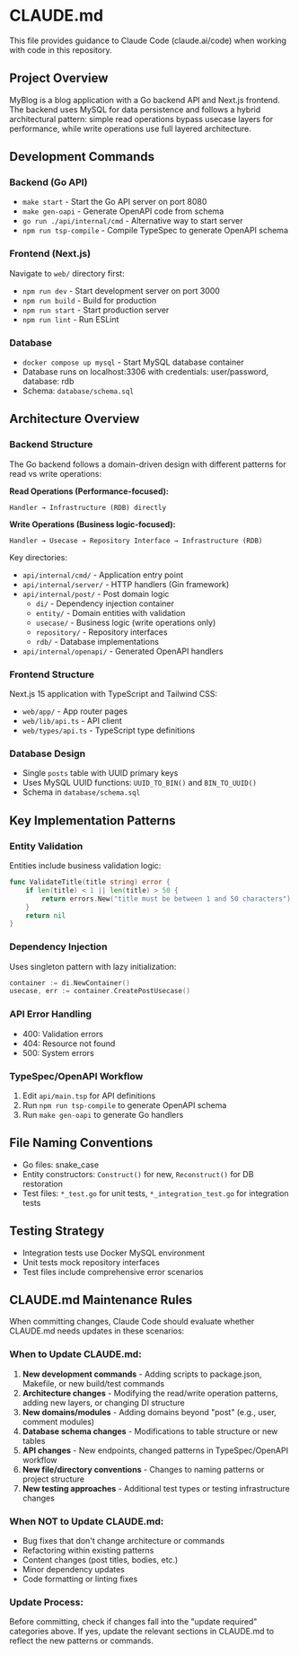 # CLAUDE.md

This file provides guidance to Claude Code (claude.ai/code) when working with code in this repository.

## Project Overview

MyBlog is a blog application with a Go backend API and Next.js frontend. The backend uses MySQL for data persistence and follows a hybrid architectural pattern: simple read operations bypass usecase layers for performance, while write operations use full layered architecture.

## Development Commands

### Backend (Go API)
- `make start` - Start the Go API server on port 8080
- `make gen-oapi` - Generate OpenAPI code from schema
- `go run ./api/internal/cmd` - Alternative way to start server
- `npm run tsp-compile` - Compile TypeSpec to generate OpenAPI schema

### Frontend (Next.js)
Navigate to `web/` directory first:
- `npm run dev` - Start development server on port 3000
- `npm run build` - Build for production
- `npm run start` - Start production server
- `npm run lint` - Run ESLint

### Database
- `docker compose up mysql` - Start MySQL database container
- Database runs on localhost:3306 with credentials: user/password, database: rdb
- Schema: `database/schema.sql`

## Architecture Overview

### Backend Structure
The Go backend follows a domain-driven design with different patterns for read vs write operations:

**Read Operations (Performance-focused):**
```
Handler → Infrastructure (RDB) directly
```

**Write Operations (Business logic-focused):**
```
Handler → Usecase → Repository Interface → Infrastructure (RDB)
```

Key directories:
- `api/internal/cmd/` - Application entry point
- `api/internal/server/` - HTTP handlers (Gin framework)
- `api/internal/post/` - Post domain logic
  - `di/` - Dependency injection container
  - `entity/` - Domain entities with validation
  - `usecase/` - Business logic (write operations only)
  - `repository/` - Repository interfaces
  - `rdb/` - Database implementations
- `api/internal/openapi/` - Generated OpenAPI handlers

### Frontend Structure
Next.js 15 application with TypeScript and Tailwind CSS:
- `web/app/` - App router pages
- `web/lib/api.ts` - API client
- `web/types/api.ts` - TypeScript type definitions

### Database Design
- Single `posts` table with UUID primary keys
- Uses MySQL UUID functions: `UUID_TO_BIN()` and `BIN_TO_UUID()`
- Schema in `database/schema.sql`

## Key Implementation Patterns

### Entity Validation
Entities include business validation logic:
```go
func ValidateTitle(title string) error {
    if len(title) < 1 || len(title) > 50 {
        return errors.New("title must be between 1 and 50 characters")
    }
    return nil
}
```

### Dependency Injection
Uses singleton pattern with lazy initialization:
```go
container := di.NewContainer()
usecase, err := container.CreatePostUsecase()
```

### API Error Handling
- 400: Validation errors
- 404: Resource not found  
- 500: System errors

### TypeSpec/OpenAPI Workflow
1. Edit `api/main.tsp` for API definitions
2. Run `npm run tsp-compile` to generate OpenAPI schema
3. Run `make gen-oapi` to generate Go handlers

## File Naming Conventions
- Go files: snake_case
- Entity constructors: `Construct()` for new, `Reconstruct()` for DB restoration
- Test files: `*_test.go` for unit tests, `*_integration_test.go` for integration tests

## Testing Strategy
- Integration tests use Docker MySQL environment
- Unit tests mock repository interfaces
- Test files include comprehensive error scenarios

## CLAUDE.md Maintenance Rules

When committing changes, Claude Code should evaluate whether CLAUDE.md needs updates in these scenarios:

### When to Update CLAUDE.md:
1. **New development commands** - Adding scripts to package.json, Makefile, or new build/test commands
2. **Architecture changes** - Modifying the read/write operation patterns, adding new layers, or changing DI structure
3. **New domains/modules** - Adding domains beyond "post" (e.g., user, comment modules)
4. **Database schema changes** - Modifications to table structure or new tables
5. **API changes** - New endpoints, changed patterns in TypeSpec/OpenAPI workflow
6. **New file/directory conventions** - Changes to naming patterns or project structure
7. **New testing approaches** - Additional test types or testing infrastructure changes

### When NOT to Update CLAUDE.md:
- Bug fixes that don't change architecture or commands
- Refactoring within existing patterns
- Content changes (post titles, bodies, etc.)
- Minor dependency updates
- Code formatting or linting fixes

### Update Process:
Before committing, check if changes fall into the "update required" categories above. If yes, update the relevant sections in CLAUDE.md to reflect the new patterns or commands.